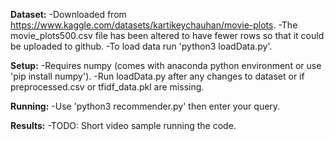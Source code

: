 **Dataset:**
  -Downloaded from https://www.kaggle.com/datasets/kartikeychauhan/movie-plots.
  -The movie_plots500.csv file has been altered to have fewer rows so that it could be uploaded to github.
  -To load data run 'python3 loadData.py'.


**Setup:**
  -Requires numpy (comes with anaconda python environment or use 'pip install numpy').
  -Run loadData.py after any changes to dataset or if preprocessed.csv or tfidf_data.pkl are missing.


**Running:**
  -Use 'python3 recommender.py' then enter your query. 


**Results:**
  -TODO: Short video sample running the code.
